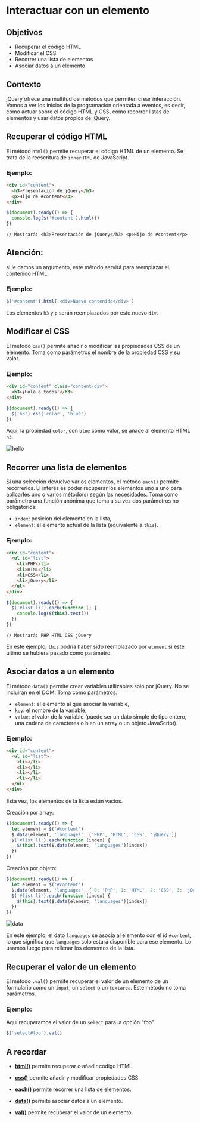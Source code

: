 # Interactuar con un elemento

## Objetivos

- Recuperar el código HTML
- Modificar el CSS
- Recorrer una lista de elementos
- Asociar datos a un elemento

## Contexto

jQuery ofrece una multitud de métodos que permiten crear interacción. Vamos a ver los inicios de la programación orientada a eventos, es decir, cómo actuar sobre el código HTML y CSS, cómo recorrer listas de elementos y usar datos propios de jQuery.

## Recuperar el código HTML

El método `html()` permite recuperar el código HTML de un elemento. Se trata de la reescritura de `innerHTML` de JavaScript.

### Ejemplo:

```html
<div id="content">
  <h3>Presentación de jQuery</h3>
  <p>Hijo de #content</p>
</div>
```

```javascript
$(document).ready(() => {
  console.log($('#content').html())
})
```

```text
// Mostrará: <h3>Presentación de jQuery</h3> <p>Hijo de #content</p>
```

## Atención:

si le damos un argumento, este método servirá para reemplazar el contenido HTML.

### Ejemplo:

```javascript
$('#content').html('<div>Nuevo contenido</div>')
```

Los elementos `h3` y `p` serán reemplazados por este nuevo `div`.

## Modificar el CSS

El método `css()` permite añadir o modificar las propiedades CSS de un elemento. Toma como parámetros el nombre de la propiedad CSS y su valor.

### Ejemplo:

```html
<div id="content" class="content-div">
  <h3>¡Hola a todos!</h3>
</div>
```

```javascript
$(document).ready(() => {
  $('h3').css('color', 'blue')
})
```

Aquí, la propiedad `color`, con `blue` como valor, se añade al elemento HTML `h3`.

![hello](./03-Interactuar-con-elemento/img/hello.jpg)

## Recorrer una lista de elementos

Si una selección devuelve varios elementos, el método `each()` permite recorrerlos. El interés es poder recuperar los elementos uno a uno para aplicarles uno o varios método(s) según las necesidades. Toma como parámetro una función anónima que toma a su vez dos parámetros no obligatorios:

- `index`: posición del elemento en la lista,
- `element`: el elemento actual de la lista (equivalente a `this`).

### Ejemplo:

```html
<div id="content">
  <ul id="list">
    <li>PHP</li>
    <li>HTML</li>
    <li>CSS</li>
    <li>jQuery</li>
  </ul>
</div>
```

```javascript
$(document).ready(() => {
  $('#list li').each(function () {
    console.log($(this).text())
  })
})
```

```text
// Mostrará: PHP HTML CSS jQuery
```

En este ejemplo, `this` podría haber sido reemplazado por `element` si este último se hubiera pasado como parámetro.

## Asociar datos a un elemento

El método `data()` permite crear variables utilizables solo por jQuery. No se incluirán en el DOM. Toma como parámetros:

- `element`: el elemento al que asociar la variable,
- `key`: el nombre de la variable,
- `value`: el valor de la variable (puede ser un dato simple de tipo entero, una cadena de caracteres o bien un array o un objeto JavaScript).

### Ejemplo:

```html
<div id="content">
  <ul id="list">
    <li></li>
    <li></li>
    <li></li>
    <li></li>
  </ul>
</div>
```

Esta vez, los elementos de la lista están vacíos.

Creación por array:

```javascript
$(document).ready(() => {
  let element = $('#content')
  $.data(element, 'languages', ['PHP', 'HTML', 'CSS', 'jQuery'])
  $('#list li').each(function (index) {
    $(this).text($.data(element, 'languages')[index])
  })
})
```

Creación por objeto:

```javascript
$(document).ready(() => {
  let element = $('#content')
  $.data(element, 'languages', { 0: 'PHP', 1: 'HTML', 2: 'CSS', 3: 'jQuery' })
  $('#list li').each(function (index) {
    $(this).text($.data(element, 'languages')[index])
  })
})
```

![data](./03-Interactuar-con-elemento/img/data.jpg)

En este ejemplo, el dato `languages` se asocia al elemento con el id `#content`, lo que significa que `languages` solo estará disponible para ese elemento. Lo usamos luego para rellenar los elementos de la lista.

## Recuperar el valor de un elemento

El método `.val()` permite recuperar el valor de un elemento de un formulario como un `input`, un `select` o un `textarea`. Este método no toma parámetros.

### Ejemplo:

Aquí recuperamos el valor de un `select` para la opción "foo"

```javascript
$('select#foo').val()
```

## A recordar

- **[html()](https://api.jquery.com/html/#html)** permite recuperar o añadir código HTML.

- **[css()](https://api.jquery.com/css/#css2)** permite añadir y modificar propiedades CSS.

- **[each()](https://api.jquery.com/each/#each-function)** permite recorrer una lista de elementos.

- **[data()](https://api.jquery.com/jQuery.data/#jQuery-data-element-key-value)** permite asociar datos a un elemento.

- **[val()](https://api.jquery.com/val/)** permite recuperar el valor de un elemento.